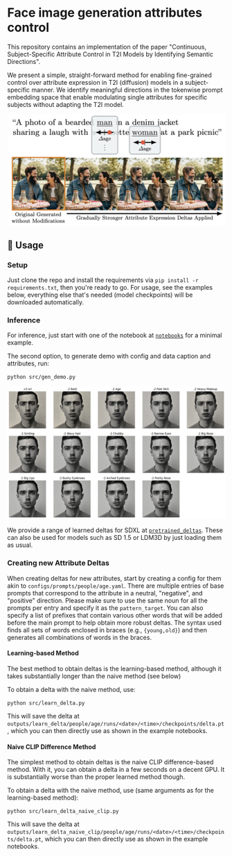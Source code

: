 # Face image generation attributes control

This repository contains an implementation of the paper "Continuous, Subject-Specific Attribute Control in T2I Models by Identifying Semantic Directions".

We present a simple, straight-forward method for enabling fine-grained control over attribute expression in T2I (diffusion) models in a subject-specific manner.
We identify meaningful directions in the tokenwise prompt embedding space that enable modulating single attributes for specific subjects without adapting the T2I model.

![teaser](./docs/static/images/teaser.png)

## 🚀 Usage
### Setup
Just clone the repo and install the requirements via `pip install -r requirements.txt`, then you're ready to go. For usage, see the examples below, everything else that's needed (model checkpoints) will be downloaded automatically.

### Inference
For inference, just start with one of the notebook at [`notebooks`](https://github.com/CompVis/attribute-control/tree/main/notebooks) for a minimal example.

The second option, to generate demo with config and data caption and attributes, run:
```shell
python src/gen_demo.py
```

![teaser](./docs/demo_14.png)

We provide a range of learned deltas for SDXL at [`pretrained_deltas`](https://github.com/lta-250102/attr_control_p2p/tree/master/pretrained_deltas). These can also be used for models such as SD 1.5 or LDM3D by just loading them as usual.

### Creating new Attribute Deltas
When creating deltas for new attributes, start by creating a config for them akin to `configs/prompts/people/age.yaml`. There are multiple entries of base prompts that correspond to the attribute in a neutral, "negative", and "positive" direction. Please make sure to use the same noun for all the prompts per entry and specify it as the `pattern_target`.
You can also specify a list of prefixes that contain various other words that will be added before the main prompt to help obtain more robust deltas. The syntax used finds all sets of words enclosed in braces (e.g., `{young,old}`) and then generates all combinations of words in the braces.

#### Learning-based Method
The best method to obtain deltas is the learning-based method, although it takes substantially longer than the naive method (see below)

To obtain a delta with the naive method, use:
```shell
python src/learn_delta.py
```
This will save the delta at `outputs/learn_delta/people/age/runs/<date>/<time>/checkpoints/delta.pt`, which you can then directly use as shown in the example notebooks.

#### Naive CLIP Difference Method
The simplest method to obtain deltas is the naive CLIP difference-based method. With it, you can obtain a delta in a few seconds on a decent GPU. It is substantially worse than the proper learned method though.

To obtain a delta with the naive method, use (same arguments as for the learning-based method):
```shell
python src/learn_delta_naive_clip.py
```
This will save the delta at `outputs/learn_delta_naive_clip/people/age/runs/<date>/<time>/checkpoints/delta.pt`, which you can then directly use as shown in the example notebooks.
